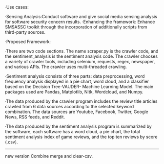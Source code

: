 ·Use cases:

·Sensing Analysis:Conduct software and give social media sensing analysis for software security concern results.
·Enhancing the framework: Enhance SMSASSC toolkit through the incorporation of additionally scripts from third-party sources.


·Proposed Framework:

·There are two code sections. The name scraper.py is the crawler code, and the sentiment_analysis is the sentiment analysis code. The crawler chooses a variety of crawler
tools, including selenium, requests, regex, newspaper, and various APIs. The crawler uses multi-threaded crawling.

·Sentiment analysis consists of three parts: data preprocessing, word frequency analysis displayed in a pie chart, word cloud, and a classifier based on the Decision 
Tree-VAUDER- Machine Learning Model. The main packages used are Pandas, Matplotlib, Nltk, Wordcloud, and Numpy.

·The data produced by the crawler program includes the review title articles crawled from 6 data sources according to the selected keyword combination. The data sources 
are Youtube, Facebook, Twitter, Google News, RSS feeds, and Reddit.

·The data produced by the sentiment analysis program is summarized by the software, each software has a word cloud, a pie chart, the total sentiment analysis index of 
game reviews, and the top ten reviews by score (.csv).

---------------------------------------------------
new version
  Combine merge and clear-csv.
